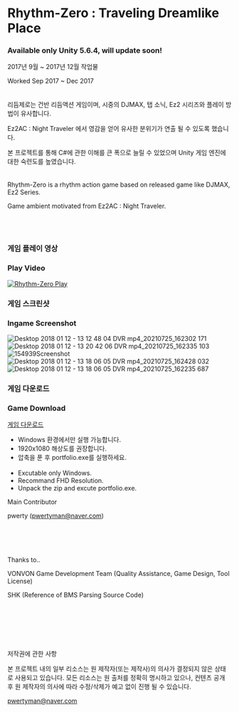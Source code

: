 # Rhythm-Zero : Traveling Dreamlike Place
### Available only Unity 5.6.4, will update soon!


2017년 9월 ~ 2017년 12월 작업물

Worked Sep 2017 ~ Dec 2017
<br/>
<br/>
<br/>
리듬제로는 건반 리듬액션 게임이며, 시중의 DJMAX, 탭 소닉, Ez2 시리즈와 플레이 방법이 유사합니다.

Ez2AC : Night Traveler 에서 영감을 얻어 유사한 분위기가 연출 될 수 있도록 했습니다.

본 프로젝트를 통해 C#에 관한 이해를 큰 폭으로 늘릴 수 있었으며 Unity 게임 엔진에 대한 숙련도를 높였습니다.
<br/><br/><br/>
Rhythm-Zero is a rhythm action game based on released game like DJMAX, Ez2 Series.

Game ambient motivated from Ez2AC : Night Traveler.
<br/><br/><br/><br/>

### 게임 플레이 영상
### Play Video

[![Rhythm-Zero Play](http://img.youtube.com/vi/nYrRAyJE4LU/0.jpg)](http://www.youtube.com/watch?v=nYrRAyJE4LU "Rhythm-Zero TDP Play Video")


### 게임 스크린샷
### Ingame Screenshot
![Desktop 2018 01 12 - 13 12 48 04 DVR mp4_20210725_162302 171](https://user-images.githubusercontent.com/43519833/126891215-83331444-a347-440c-9f37-64f533e2252d.jpg)
![Desktop 2018 01 12 - 13 20 42 06 DVR mp4_20210725_162335 103](https://user-images.githubusercontent.com/43519833/126891219-47300aba-ac0b-4c00-9159-cf20b0fc619c.jpg)
![154939Screenshot](https://user-images.githubusercontent.com/43519833/126891339-cdb8fc2d-a92d-4528-9694-91e3e056aeaf.png)
![Desktop 2018 01 12 - 13 18 06 05 DVR mp4_20210725_162428 032](https://user-images.githubusercontent.com/43519833/126891217-e3a2efda-a8e2-4134-95d4-52e38dd28d7b.jpg)
![Desktop 2018 01 12 - 13 18 06 05 DVR mp4_20210725_162235 687](https://user-images.githubusercontent.com/43519833/126891216-7ecba609-2b5a-4146-92f8-6547dacae242.jpg)




### 게임 다운로드
### Game Download

[게임 다운로드](https://drive.google.com/file/d/1UxYMhxWyR1dfxyhRNk1BF-Fx-uZNmmN3/view?usp=sharing)

- Windows 환경에서만 실행 가능합니다.
- 1920x1080 해상도를 권장합니다.
- 압축을 푼 후 portfolio.exe를 실행하세요.
<br/><br/>
- Excutable only Windows.
- Recommand FHD Resolution.
- Unpack the zip and excute portfolio.exe.


Main Contributor

pwerty (pwertyman@naver.com)
 
		
<br/><br/><br/>		
Thanks to..

VONVON Game Development Team (Quality Assistance, Game Design, Tool License)

SHK (Reference of BMS Parsing Source Code)


<br/><br/><br/><br/><br/>


저작권에 관한 사항

 본 프로젝트 내의 일부 리소스는 원 제작자(또는 제작사)의 의사가 결정되지 않은 상태로 사용되고 있습니다. 모든 리소스는 원 출처를 정확히 명시하고 있으나, 컨텐츠 공개 후 원 제작자의 의사에 따라 수정/삭제가 예고 없이 진행 될 수 있습니다.
 
pwertyman@naver.com
